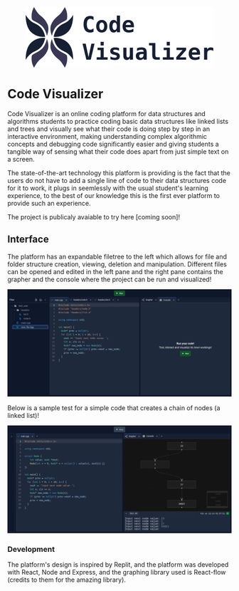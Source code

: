 <p align="center">
	<img src="./assets/logo_with_name.png" alt="Code Visualizer Branding" />
</p>

# Code Visualizer

Code Visualizer is an online coding platform for data structures and algorithms students to practice coding basic data structures like linked lists and trees and visually see what their code is doing step by step in an interactive environment, making understanding complex algorithmic concepts and debugging code significantly easier and giving students a tangible way of sensing what their code does apart from just simple text on a screen.

The state-of-the-art technology this platform is providing is the fact that the users do not have to add a single line of code to their data structures code for it to work, it plugs in seemlessly with the usual student's learning experience, to the best of our knowledge this is the first ever platform to provide such an experience.

The project is publicaly avaiable to try here [coming soon]!

## Interface

The platform has an expandable filetree to the left which allows for file and folder structure creation, viewing, deletion and manipulation. Different files can be opened and edited in the left pane and the right pane contains the grapher and the console where the project can be run and visualized!

<p align="center">
	<img src="./assets/interface_initial.png" alt="starting interface" />
</p>

Below is a sample test for a simple code that creates a chain of nodes (a linked list)!

<p align="center">
	<img src="./assets/interface_graphing.png" alt="grapher interface" />
</p>

### Development

The platform's design is inspired by Replit, and the platform was developed with React, Node and Express, and the graphing library used is React-flow (credits to them for the amazing library).
